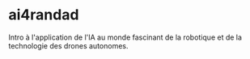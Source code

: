 # ai4randad
Intro à l'application de l'IA au monde fascinant de la robotique et de la technologie des drones autonomes.
